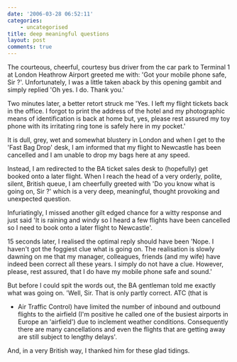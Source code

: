 ```yaml
---
date: '2006-03-28 06:52:11'
categories:
    - uncategorised
title: deep meaningful questions
layout: post
comments: true
---
```


The courteous, cheerful, courtesy bus driver from the car park to
Terminal 1 at London Heathrow Airport greeted me with: 'Got your mobile
phone safe, Sir ?'. Unfortunately, I was a little taken aback by this
opening gambit and simply replied 'Oh yes. I do. Thank you.'

Two minutes later, a better retort struck me 'Yes. I left my flight
tickets back in the office. I forgot to print the address of the hotel
and my photographic means of identification is back at home but, yes,
please rest assured my toy phone with its irritating ring tone is safely
here in my pocket.'

It is dull, grey, wet and somewhat blustery in London and when I get to
the 'Fast Bag Drop' desk, I am informed that my flight to Newcastle has
been cancelled and I am unable to drop my bags here at any speed.

Instead, I am redirected to the BA ticket sales desk to (hopefully) get
booked onto a later flight. When I reach the head of a very orderly,
polite, silent, British queue, I am cheerfully greeted with 'Do you know
what is going on, Sir ?' which is a very deep, meaningful, thought
provoking and unexpected question.

Infuriatingly, I missed another gilt edged chance for a witty response
and just said 'It is raining and windy so I heard a few flights have
been cancelled so I need to book onto a later flight to Newcastle'.

15 seconds later, I realised the optimal reply should have been 'Nope. I
haven't got the foggiest clue what is going on. The realisation is
slowly dawning on me that my manager, colleagues, friends (and my wife)
have indeed been correct all these years. I simply do not have a clue.
However, please, rest assured, that I do have my mobile phone safe and
sound.'

But before I could spit the words out, the BA gentleman told me exactly
what was going on. 'Well, Sir. That is only partly correct. ATC (that is
- Air Traffic Control) have limited the number of inbound and outbound
flights to the airfield (I'm positive he called one of the busiest
airports in Europe an 'airfield') due to inclement weather conditions.
Consequently there are many cancellations and even the flights that are
getting away are still subject to lengthy delays'.

And, in a very British way, I thanked him for these glad tidings.
